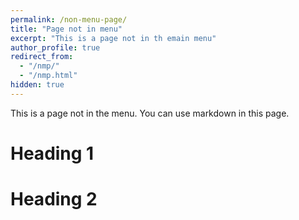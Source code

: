 ```yaml
---
permalink: /non-menu-page/
title: "Page not in menu"
excerpt: "This is a page not in th emain menu"
author_profile: true
redirect_from: 
  - "/nmp/"
  - "/nmp.html"
hidden: true
---
```


This is a page not in the menu. You can use markdown in this page.

Heading 1
======

Heading 2
======

